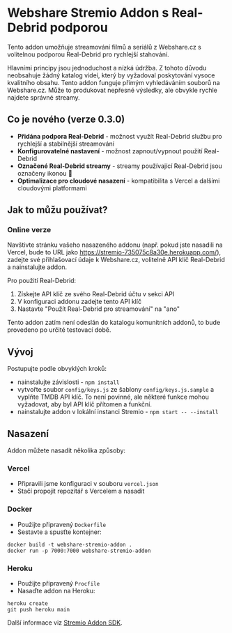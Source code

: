 # Webshare Stremio Addon s Real-Debrid podporou

Tento addon umožňuje streamování filmů a seriálů z Webshare.cz s volitelnou podporou Real-Debrid pro rychlejší stahování.

Hlavními principy jsou jednoduchost a nízká údržba. Z tohoto důvodu neobsahuje žádný katalog videí, který by vyžadoval poskytování vysoce kvalitního obsahu. Tento addon funguje přímým vyhledáváním souborů na Webshare.cz. Může to produkovat nepřesné výsledky, ale obvykle rychle najdete správné streamy.

## Co je nového (verze 0.3.0)

- **Přidána podpora Real-Debrid** - možnost využít Real-Debrid službu pro rychlejší a stabilnější streamování
- **Konfigurovatelné nastavení** - možnost zapnout/vypnout použití Real-Debrid
- **Označené Real-Debrid streamy** - streamy používající Real-Debrid jsou označeny ikonou 🚀
- **Optimalizace pro cloudové nasazení** - kompatibilita s Vercel a dalšími cloudovými platformami

## Jak to můžu používat?

### Online verze
Navštivte stránku vašeho nasazeného addonu (např. pokud jste nasadili na Vercel, bude to URL jako https://stremio-735075c8a30e.herokuapp.com/), zadejte své přihlašovací údaje k Webshare.cz, volitelně API klíč Real-Debrid a nainstalujte addon.

Pro použití Real-Debrid:
1. Získejte API klíč ze svého Real-Debrid účtu v sekci API
2. V konfiguraci addonu zadejte tento API klíč
3. Nastavte "Použít Real-Debrid pro streamování" na "ano"

Tento addon zatím není odeslán do katalogu komunitních addonů, to bude provedeno po určité testovací době.

## Vývoj

Postupujte podle obvyklých kroků:

- nainstalujte závislosti - `npm install`
- vytvořte soubor `config/keys.js` ze šablony `config/keys.js.sample` a vyplňte TMDB API klíč. To není povinné, ale některé funkce mohou vyžadovat, aby byl API klíč přítomen a funkční.
- nainstalujte addon v lokální instanci Stremio - `npm start -- --install`

## Nasazení

Addon můžete nasadit několika způsoby:

### Vercel
- Připravili jsme konfiguraci v souboru `vercel.json`
- Stačí propojit repozitář s Vercelem a nasadit

### Docker
- Použijte připravený `Dockerfile`
- Sestavte a spusťte kontejner:
```
docker build -t webshare-stremio-addon .
docker run -p 7000:7000 webshare-stremio-addon
```

### Heroku
- Použijte připravený `Procfile`
- Nasaďte addon na Heroku:
```
heroku create
git push heroku main
```

Další informace viz [Stremio Addon SDK](https://github.com/Stremio/stremio-addon-sdk).
